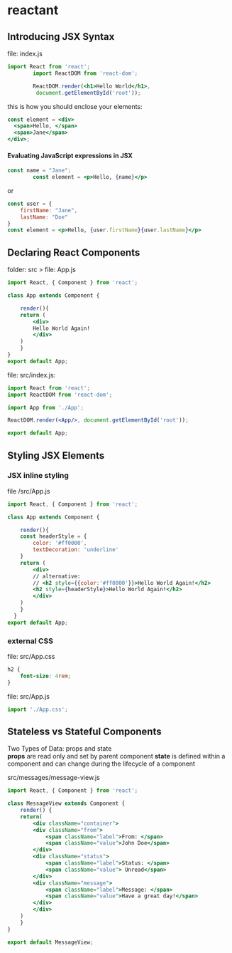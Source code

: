 # reactant

## Introducing JSX Syntax
file: index.js
```jsx
import React from 'react';
        import ReactDOM from 'react-dom';

        ReactDOM.render(<h1>Hello World</h1>,
         document.getElementById('root'));
```
this is how you should enclose your elements:
```jsx
const element = <div>
  <span>Hello, </span>
  <span>Jane</span>
</div>;
```
#### Evaluating JavaScript expressions in JSX
```jsx
const name = "Jane";
        const element = <p>Hello, {name}</p>
```
or
```jsx
const user = {
    firstName: "Jane",
    lastName: "Doe"
}
const element = <p>Hello, {user.firstName}{user.lastName}</p>
```

## Declaring React Components
folder: src > file: App.js
```jsx
import React, { Component } from 'react';

class App extends Component {

    render(){
    return (
        <div>
        Hello World Again!
        </div>
    )
    }
}
export default App;
```
file: src/index.js:
```jsx
import React from 'react';
import ReactDOM from 'react-dom';

import App from './App';

ReactDOM.render(<App/>, document.getElementById('root'));

export default App;
```
## Styling JSX Elements

### JSX inline styling
file /src/App.js
```jsx
import React, { Component } from 'react';

class App extends Component {

    render(){
    const headerStyle = {
        color: '#ff0000',
        textDecoration: 'underline'
    }
    return (
        <div>
        // alternative: 
        // <h2 style={{color:'#ff0000'}}>Hello World Again!</h2>
        <h2 style={headerStyle}>Hello World Again!</h2>
        </div>
    )
    }
  }
export default App;
```
### external CSS
file: src/App.css
```css
h2 {
    font-size: 4rem;
}
```
file: src/App.js
```jsx
import './App.css';
```
## Stateless vs Stateful Components
Two Types of Data: props and state  
**props** are read only and set by parent component
**state** is defined within a component and can change during the lifecycle of a component

src/messages/message-view.js  
```jsx
import React, { Component } from 'react';

class MessageView extends Component {
    render() {
    return(
        <div className="container">
        <div className="from">
            <span className="label">From: </span>
            <span className="value">John Doe</span>
        </div>
        <div className="status">
            <span className="label">Status: </span>
            <span className="value"> Unread</span>
        </div>
        <div className="message">
            <span className="label">Message: </span>
            <span className="value">Have a great day!</span>
        </div>
        </div>
    )
    }
}

export default MessageView;
```


